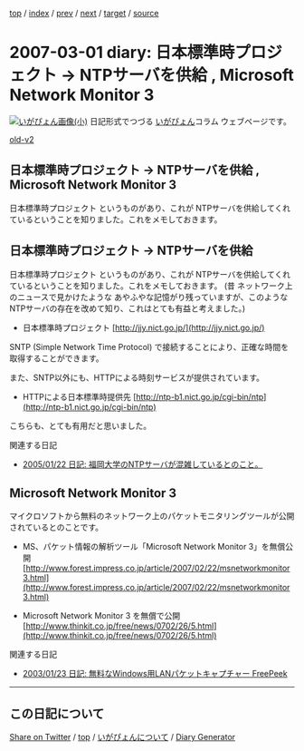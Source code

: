 [top](../index.html) 
 / [index](index.html) 
 / [prev](https://igapyon.github.io/diary/2007/ig070226.html) 
 / [next](https://igapyon.github.io/diary/2007/ig070302.html) 
 / [target](https://igapyon.github.io/diary/2007/ig070301.html) 
 / [source](https://github.com/igapyon/diary/blob/gh-pages/2007/ig070301.html.src.md) 

2007-03-01 diary: 日本標準時プロジェクト → NTPサーバを供給 , Microsoft Network Monitor 3
=====================================================================================================
[![いがぴょん画像(小)](https://igapyon.github.io/diary/images/iga200306s.jpg "いがぴょん")](https://igapyon.github.io/diary/memo/memoigapyon.html) 日記形式でつづる [いがぴょん](https://igapyon.github.io/diary/memo/memoigapyon.html)コラム ウェブページです。

[old-v2](ig070301-orig.html)

## 日本標準時プロジェクト → NTPサーバを供給 , Microsoft Network Monitor 3

日本標準時プロジェクト というものがあり、これが NTPサーバを供給してくれているということを知りました。これをメモしておきます。


## 日本標準時プロジェクト → NTPサーバを供給

日本標準時プロジェクト というものがあり、これが NTPサーバを供給してくれているということを知りました。これをメモしておきます。
(昔 ネットワーク上のニュースで見かけたような あやふやな記憶がり残っていますが、このようなNTPサーバの存在を改めて知り、これはとても有益と考えました。)

* 日本標準時プロジェクト
  [http://jjy.nict.go.jp/](http://jjy.nict.go.jp/)

SNTP (Simple Network Time Protocol) で接続することにより、正確な時間を取得することができます。

また、SNTP以外にも、HTTPによる時刻サービスが提供されています。

* HTTPによる日本標準時提供先
  [http://ntp-b1.nict.go.jp/cgi-bin/ntp](http://ntp-b1.nict.go.jp/cgi-bin/ntp)

こちらも、とても有用だと思いました。

関連する日記

* [2005/01/22 日記: 福岡大学のNTPサーバが混雑しているとのこと。](../2005/ig050122.html)

## Microsoft Network Monitor 3

マイクロソフトから無料のネットワーク上のパケットモニタリングツールが公開されているとのことです。

* MS、パケット情報の解析ツール「Microsoft Network Monitor 3」を無償公開
  [http://www.forest.impress.co.jp/article/2007/02/22/msnetworkmonitor3.html](http://www.forest.impress.co.jp/article/2007/02/22/msnetworkmonitor3.html)
  
* Microsoft Network Monitor 3 を無償で公開
  [http://www.thinkit.co.jp/free/news/0702/26/5.html](http://www.thinkit.co.jp/free/news/0702/26/5.html)

関連する日記

* [2003/01/23 日記: 無料なWindows用LANパケットキャプチャー FreePeek](../2003/ig030123.html)

----------------------------------------------------------------------------------------------------

## この日記について

[Share on Twitter](https://twitter.com/intent/tweet?hashtags=igapyon%2Cdiary%2C%E3%81%84%E3%81%8C%E3%81%B4%E3%82%87%E3%82%93&text=%E6%97%A5%E6%9C%AC%E6%A8%99%E6%BA%96%E6%99%82%E3%83%97%E3%83%AD%E3%82%B8%E3%82%A7%E3%82%AF%E3%83%88+%E2%86%92+NTP%E3%82%B5%E3%83%BC%E3%83%90%E3%82%92%E4%BE%9B%E7%B5%A6+%2C+Microsoft+Network+Monitor+3&url=https%3A%2F%2Figapyon.github.io%2Fdiary%2F2007%2Fig070301.html) / [top](../index.html) / [いがぴょんについて](https://igapyon.github.io/diary/memo/memoigapyon.html) / [Diary Generator](https://github.com/igapyon/igapyonv3)
